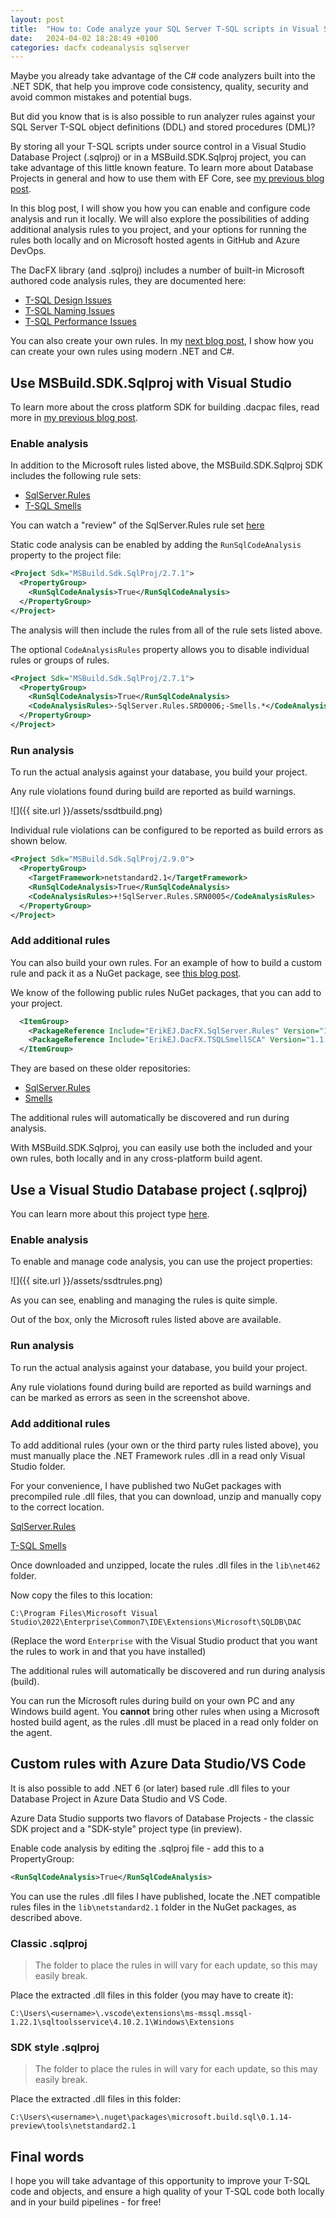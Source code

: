 ```yaml
---
layout: post
title:  "How to: Code analyze your SQL Server T-SQL scripts in Visual Studio"
date:   2024-04-02 18:28:49 +0100
categories: dacfx codeanalysis sqlserver
---
```


Maybe you already take advantage of the C# code analyzers built into the .NET SDK, that help you improve code consistency, quality, security and avoid common mistakes and potential bugs. 

But did you know that is is also possible to run analyzer rules against your SQL Server T-SQL object definitions (DDL) and stored procedures (DML)? 

By storing all your T-SQL scripts under source control in a Visual Studio Database Project (.sqlproj) or in a MSBuild.SDK.Sqlproj project, you can take advantage of this little known feature. To learn more about Database Projects in general and how to use them with EF Core, see [my previous blog post](https://erikej.github.io/efcore/dacpac/2024/02/11/powertools-dacpac.html).

In this blog post, I will show you how you can enable and configure code analysis and run it locally. We will also explore the possibilities of adding additional analysis rules to you project, and your options for running the rules both locally and on Microsoft hosted agents in GitHub and Azure DevOps.

The DacFX library (and .sqlproj) includes a number of built-in Microsoft authored code analysis rules, they are documented here:

- [T-SQL Design Issues](https://learn.microsoft.com/en-us/previous-versions/visualstudio/visual-studio-2010/dd193411(v=vs.100))
- [T-SQL Naming Issues](https://learn.microsoft.com/en-us/previous-versions/visualstudio/visual-studio-2010/dd193246(v=vs.100))
- [T-SQL Performance Issues](https://learn.microsoft.com/en-us/previous-versions/visualstudio/visual-studio-2010/dd172117(v=vs.100))

You can also create your own rules. In my [next blog post](https://erikej.github.io/dacfx/dotnet/2024/04/04/dacfx-rules.html), I show how you can create your own rules using modern .NET and C#.

## Use MSBuild.SDK.Sqlproj with Visual Studio

To learn more about the cross platform SDK for building .dacpac files, read more in [my previous blog post](https://erikej.github.io/efcore/2020/05/11/ssdt-dacpac-netcore.html).

### Enable analysis

In addition to the Microsoft rules listed above, the MSBuild.SDK.Sqlproj SDK includes the following rule sets:  

- [SqlServer.Rules](https://github.com/tcartwright/SqlServer.Rules/blob/master/docs/table_of_contents.md)
- [T-SQL Smells](https://github.com/davebally/TSQL-Smells)

You can watch a "review" of the SqlServer.Rules rule set [here](https://www.youtube.com/watch?v=da5F1Yi9fFY)

Static code analysis can be enabled by adding the `RunSqlCodeAnalysis` property to the project file:

```xml
<Project Sdk="MSBuild.Sdk.SqlProj/2.7.1">
  <PropertyGroup>
    <RunSqlCodeAnalysis>True</RunSqlCodeAnalysis>
  </PropertyGroup>
</Project>
```
The analysis will then include the rules from all of the rule sets listed above.

The optional `CodeAnalysisRules` property allows you to disable individual rules or groups of rules.

```xml
<Project Sdk="MSBuild.Sdk.SqlProj/2.7.1">
  <PropertyGroup>
    <RunSqlCodeAnalysis>True</RunSqlCodeAnalysis>
    <CodeAnalysisRules>-SqlServer.Rules.SRD0006;-Smells.*</CodeAnalysisRules>
  </PropertyGroup>
</Project>
```

### Run analysis

To run the actual analysis against your database, you build your project.

Any rule violations found during build are reported as build warnings.

![]({{ site.url }}/assets/ssdtbuild.png)

Individual rule violations can be configured to be reported as build errors as shown below.

```xml
<Project Sdk="MSBuild.Sdk.SqlProj/2.9.0">
  <PropertyGroup>
    <TargetFramework>netstandard2.1</TargetFramework>
    <RunSqlCodeAnalysis>True</RunSqlCodeAnalysis>
    <CodeAnalysisRules>+!SqlServer.Rules.SRN0005</CodeAnalysisRules>
  </PropertyGroup>
</Project>
```

### Add additional rules

You can also build your own rules. For an example of how to build a custom rule and pack it as a NuGet package, see [this blog post](https://erikej.github.io/dacfx/dotnet/2024/04/04/dacfx-rules.html).

We know of the following public rules NuGet packages, that you can add to your project. 

```xml
  <ItemGroup>
    <PackageReference Include="ErikEJ.DacFX.SqlServer.Rules" Version="1.1.0" />
    <PackageReference Include="ErikEJ.DacFX.TSQLSmellSCA" Version="1.1.0" />
  </ItemGroup>
```

They are based on these older repositories:

- [SqlServer.Rules](https://github.com/tcartwright/SqlServer.Rules/blob/master/docs/table_of_contents.md)
- [Smells](https://github.com/davebally/TSQL-Smells)

The additional rules will automatically be discovered and run during analysis.

With MSBuild.SDK.Sqlproj, you can easily use both the included and your own rules, both locally and in any cross-platform build agent.

## Use a Visual Studio Database project (.sqlproj)

You can learn more about this project type [here](https://visualstudio.microsoft.com/vs/features/ssdt/).

### Enable analysis

To enable and manage code analysis, you can use the project properties:

![]({{ site.url }}/assets/ssdtrules.png)

As you can see, enabling and managing the rules is quite simple.

Out of the box, only the Microsoft rules listed above are available.

### Run analysis

To run the actual analysis against your database, you build your project.

Any rule violations found during build are reported as build warnings and can be marked as errors as seen in the screenshot above.

### Add additional rules

To add additional rules (your own or the third party rules listed above), you must manually place the .NET Framework rules .dll in a read only Visual Studio folder.

For your convenience, I have published two NuGet packages with precompiled rule .dll files, that you can download, unzip and manually copy to the correct location. 

[SqlServer.Rules](https://www.nuget.org/packages/ErikEJ.DacFX.SqlServer.Rules/)

[T-SQL Smells](https://www.nuget.org/packages/ErikEJ.DacFX.TSQLSmellSCA/)

Once downloaded and unzipped, locate the rules .dll files in the `lib\net462` folder.

Now copy the files to this location:

`C:\Program Files\Microsoft Visual Studio\2022\Enterprise\Common7\IDE\Extensions\Microsoft\SQLDB\DAC`

(Replace the word `Enterprise` with the Visual Studio product that you want the rules to work in and that you have installed)

The additional rules will automatically be discovered and run during analysis (build).

You can run the Microsoft rules during build on your own PC and any Windows build agent. You **cannot** bring other rules when using a Microsoft hosted build agent, as the rules .dll must be placed in a read only folder on the agent.

## Custom rules with Azure Data Studio/VS Code

It is also possible to add .NET 6 (or later) based rule .dll files to your Database Project in Azure Data Studio and VS Code.

Azure Data Studio supports two flavors of Database Projects - the classic SDK project and a "SDK-style" project type (in preview).

Enable code analysis by editing the .sqlproj file - add this to a PropertyGroup:

```xml
<RunSqlCodeAnalysis>True</RunSqlCodeAnalysis>
```

You can use the rules .dll files I have published, locate the .NET compatible rules files in the `lib\netstandard2.1` folder in the NuGet packages, as described above.

### Classic .sqlproj

> The folder to place the rules in will vary for each update, so this may easily break.

Place the extracted .dll files in this folder (you may have to create it):

`C:\Users\<username>\.vscode\extensions\ms-mssql.mssql-1.22.1\sqltoolsservice\4.10.2.1\Windows\Extensions`

### SDK style .sqlproj

> The folder to place the rules in will vary for each update, so this may easily break.

Place the extracted .dll files in this folder:

`C:\Users\<username>\.nuget\packages\microsoft.build.sql\0.1.14-preview\tools\netstandard2.1`

## Final words

I hope you will take advantage of this opportunity to improve your T-SQL code and objects, and ensure a high quality of your T-SQL code both locally and in your build pipelines - for free!
